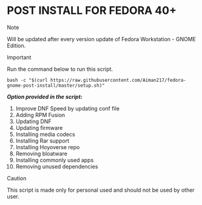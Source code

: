 POST INSTALL FOR FEDORA 40+
===========================
> [!NOTE] 
> Will be updated after every version update of Fedora Workstation - GNOME Edition.

> [!IMPORTANT]
> Run the command below to run this script.
>
> `bash -c "$(curl https://raw.githubusercontent.com/Aiman217/fedora-gnome-post-install/master/setup.sh)"`

***Option provided in the script:***
1. Improve DNF Speed by updating conf file
2. Adding RPM Fusion
3. Updating DNF
4. Updating firmware
5. Installing media codecs
6. Installing Rar support
7. Installing Hoyoverse repo
8. Removing bloatware
9. Installing commonly used apps
10. Removing unused dependencies

> [!CAUTION]
> This script is made only for personal used and should not be used by other user.
